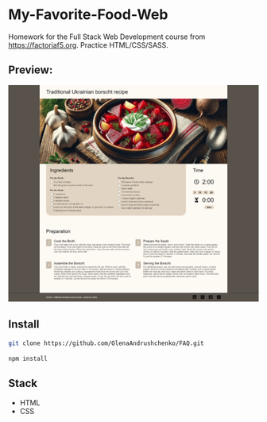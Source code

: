 # My-Favorite-Food-Web

Homework for the Full Stack Web Development course from https://factoriaf5.org.
Practice HTML/CSS/SASS. 

## Preview:
![preview](/public/assets/images/preview.png)

## Install
```bash
git clone https://github.com/OlenaAndrushchenko/FAQ.git
```

```bash
npm install
```

## Stack
- HTML
- CSS